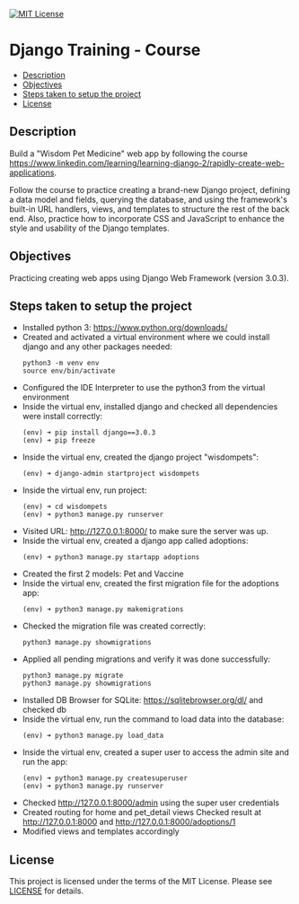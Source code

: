[![MIT License](https://img.shields.io/badge/License-MIT-green.svg)](LICENSE.md)

# Django Training - Course

* [Description](#description)
* [Objectives](#objectives)
* [Steps taken to setup the project](#steps-taken-to-setup-the-project)
* [License](#license)

## Description
Build a "Wisdom Pet Medicine" web app by following the course https://www.linkedin.com/learning/learning-django-2/rapidly-create-web-applications.

Follow the course to practice creating a brand-new Django project, defining a data model and fields, querying the 
database, and using the framework's built-in URL handlers, views, and templates to structure the rest of the back end. 
Also, practice how to incorporate CSS and JavaScript to enhance the style and usability of the Django templates.

## Objectives
Practicing creating web apps using Django Web Framework (version 3.0.3).

## Steps taken to setup the project
- Installed python 3: https://www.python.org/downloads/
- Created and activated a virtual environment where we could install django and any other packages needed:
    ```
    python3 -m venv env
    source env/bin/activate
    ```
- Configured the IDE Interpreter to use the python3 from the virtual environment
- Inside the virtual env, installed django and checked all dependencies were install correctly:
    ```
    (env) ➜ pip install django==3.0.3
    (env) ➜ pip freeze
    ```
- Inside the virtual env, created the django project "wisdompets":
    ```
    (env) ➜ django-admin startproject wisdompets
    ```
- Inside the virtual env, run project:
    ```
    (env) ➜ cd wisdompets
    (env) ➜ python3 manage.py runserver
    ```
- Visited URL: http://127.0.0.1:8000/ to make sure the server was up.
- Inside the virtual env, created a django app called adoptions:
    ```
    (env) ➜ python3 manage.py startapp adoptions
    ```
- Created the first 2 models: Pet and Vaccine
- Inside the virtual env, created the first migration file for the adoptions app:
   ```
   (env) ➜ python3 manage.py makemigrations
   ```
- Checked the migration file was created correctly:
  ```
  python3 manage.py showmigrations
  ```
- Applied all pending migrations and verify it was done successfully:
  ```
  python3 manage.py migrate
  python3 manage.py showmigrations
  ```
- Installed DB Browser for SQLite: https://sqlitebrowser.org/dl/ and checked db
- Inside the virtual env, run the command to load data into the database:
   ```
   (env) ➜ python3 manage.py load_data
   ```
- Inside the virtual env, created a super user to access the admin site and run the app:
   ```
   (env) ➜ python3 manage.py createsuperuser
   (env) ➜ python3 manage.py runserver
   ```
- Checked http://127.0.0.1:8000/admin using the super user credentials
- Created routing for home and pet_detail views 
Checked result at http://127.0.0.1:8000 and http://127.0.0.1:8000/adoptions/1 
- Modified views and templates accordingly
  
## License
This project is licensed under the terms of the MIT License.
Please see [LICENSE](LICENSE.md) for details.
